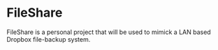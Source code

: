 FileShare
=========
FileShare is a personal project that will be used to mimick a LAN based Dropbox file-backup system. 
